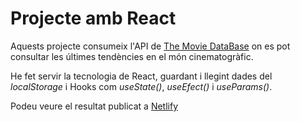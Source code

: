 # Projecte amb React

Aquests projecte consumeix l'API de [The Movie DataBase](https://www.themoviedb.org/) on es pot consultar les últimes tendències en el món cinematogràfic.

He fet servir la tecnologia de React, guardant i llegint dades del *localStorage* i Hooks com *useState()*, *useEfect()* i *useParams()*.



Podeu veure el resultat publicat a [Netlify](https://landing-react-movies.netlify.app/)
